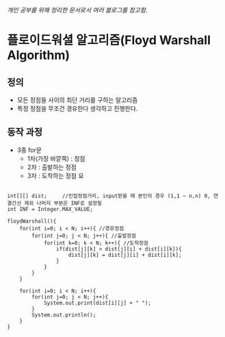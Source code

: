 *개인 공부를 위해 정리한 문서로서 여러 블로그를 참고함.*

# 플로이드워셜 알고리즘(Floyd Warshall Algorithm)

## 정의
- 모든 정점들 사이의 최단 거리를 구하는 알고리즘
- 특정 정점을 무조건 경유한다 생각하고 진행한다. 

## 동작 과정
- 3중 for문
    - 1차(가장 바깥쪽) : 정점
    - 2차 : 출발하는 정점
    - 3차 : 도착하는 정점
요
<pre><code>
int[][] dist;     //인접정점거리, input받을 때 본인의 경우 (1,1 ~ n,n) 0, 연결간선 제외 나머지 부분은 INF로 설정필
int INF = Integer.MAX_VALUE;

floydWarshall(){
    for(int i=0; i < N; i++){ //경유정점
        for(int j=0; j < N; j++){ //출발정점
            for(int k=0; k < N; k++){ //도착정점
                if(dist[j][k] > dist[j][i] + dist[i][k]){
                    dist[j][k] = dist[j][i] + dist[i][k];
                }
            }
        }
    }
    
    for(int i=0; i < N; i++){
        for(int j=0; j < N; j++){
            System.out.print(dist[i][j] + " ");
        }
        System.out.println();
    }
}
</code></pre>